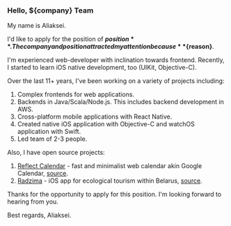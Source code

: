 ### Hello, ${company} Team

My name is Aliaksei.

I'd like to apply for the position of **${position}**. The company and position attracted my attention because **${reason}**.

I'm experienced web-developer with inclination towards frontend. Recently, I started to learn iOS native development, too (UIKit, Objective-C).

Over the last 11+ years, I've been working on a variety of projects including:
1. Complex frontends for web applications.
2. Backends in Java/Scala/Node.js. This includes backend development in AWS.
3. Cross-platform mobile applications with React Native.
4. Created native iOS application with Objective-C and watchOS application with Swift.
5. Led team of 2-3 people.

Also, I have open source projects:
1. [Reflect Calendar](https://reflectcal.com) - fast and minimalist web calendar akin Google Calendar, [source](https://github.com/reflectcal).  
2. [Radzima](https://apps.apple.com/app/radzima/id1587158874) - iOS app for ecological tourism within Belarus, [source](https://github.com/radzima-green-travel/green-travel-combine).

Thanks for the opportunity to apply for this position. I'm looking forward to hearing from you.

Best regards, Aliaksei.

